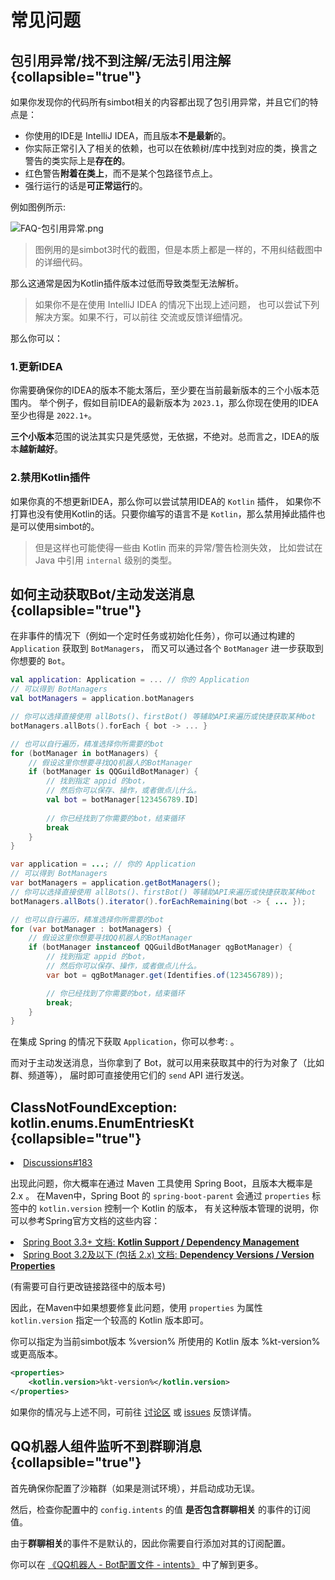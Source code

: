 # 常见问题


## 包引用异常/找不到注解/无法引用注解 {collapsible="true"}

如果你发现你的代码所有simbot相关的内容都出现了包引用异常，并且它们的特点是：
- 你使用的IDE是 IntelliJ IDEA，而且版本**不是最新**的。
- 你实际正常引入了相关的依赖，也可以在依赖树/库中找到对应的类，换言之警告的类实际上是**存在的**。
- 红色警告**附着在类上**，而不是某个包路径节点上。
- 强行运行的话是**可正常运行**的。

例如图例所示:

![FAQ-包引用异常.png](FAQ-包引用异常.png)

> 图例用的是simbot3时代的截图，但是本质上都是一样的，不用纠结截图中的详细代码。

那么这通常是因为Kotlin插件版本过低而导致类型无法解析。

> 如果你不是在使用 IntelliJ IDEA 的情况下出现上述问题，
> 也可以尝试下列解决方案。如果不行，可以前往 [](feedback-and-support.md)
> 交流或反馈详细情况。

那么你可以：

### 1.更新IDEA

你需要确保你的IDEA的版本不能太落后，至少要在当前最新版本的三个小版本范围内。
举个例子，假如目前IDEA的最新版本为 `2023.1`，那么你现在使用的IDEA至少也得是 `2022.1+`。

<tip title="仅是猜测">

**三个小版本**范围的说法其实只是凭感觉，无依据，不绝对。总而言之，IDEA的版本**越新越好**。

</tip>

### 2.禁用Kotlin插件

如果你真的不想更新IDEA，那么你可以尝试禁用IDEA的 `Kotlin` 插件，
如果你不打算也没有使用Kotlin的话。只要你编写的语言不是 `Kotlin`，那么禁用掉此插件也是可以使用simbot的。

> 但是这样也可能使得一些由 Kotlin 而来的异常/警告检测失效，
> 比如尝试在 Java 中引用 `internal` 级别的类型。

## 如何主动获取Bot/主动发送消息 {collapsible="true"}

在非事件的情况下（例如一个定时任务或初始化任务），你可以通过构建的 `Application` 获取到 `BotManagers`，
而又可以通过各个 `BotManager` 进一步获取到你想要的 `Bot`。

<tabs group="code">
<tab title="Kotlin" group-key="Kotlin">

```Kotlin
val application: Application = ... // 你的 Application
// 可以得到 BotManagers
val botManagers = application.botManagers

// 你可以选择直接使用 allBots()、firstBot() 等辅助API来遍历或快捷获取某种bot
botManagers.allBots().forEach { bot -> ... }

// 也可以自行遍历，精准选择你所需要的bot
for (botManager in botManagers) {
    // 假设这里你想要寻找QQ机器人的BotManager
    if (botManager is QQGuildBotManager) {
        // 找到指定 appid 的bot，
        // 然后你可以保存、操作，或者做点儿什么。
        val bot = botManager[123456789.ID]
        
        // 你已经找到了你需要的bot，结束循环
        break
    }
}
```

</tab>
<tab title="Java" group-key="Java">

```Java
var application = ...; // 你的 Application
// 可以得到 BotManagers
var botManagers = application.getBotManagers();
// 你可以选择直接使用 allBots()、firstBot() 等辅助API来遍历或快捷获取某种bot
botManagers.allBots().iterator().forEachRemaining(bot -> { ... });

// 也可以自行遍历，精准选择你所需要的bot
for (var botManager : botManagers) {
    // 假设这里你想要寻找QQ机器人的BotManager
    if (botManager instanceof QQGuildBotManager qgBotManager) {
        // 找到指定 appid 的bot，
        // 然后你可以保存、操作，或者做点儿什么。
        var bot = qgBotManager.get(Identifies.of(123456789));

        // 你已经找到了你需要的bot，结束循环
        break;
    }
}
```

</tab>
</tabs>

在集成 Spring 的情况下获取 `Application`，你可以参考: [](Spring-Boot.md#get-bot) 。

而对于主动发送消息，当你拿到了 Bot，就可以用来获取其中的行为对象了（比如群、频道等），
届时即可直接使用它们的 `send` API 进行发送。

## ClassNotFoundException: kotlin.enums.EnumEntriesKt {collapsible="true"}

<tip title="相关参考">
<list>
<li><a href="https://github.com/orgs/simple-robot/discussions/183">Discussions#183</a></li>
</list>
</tip>

出现此问题，你大概率在通过 Maven 工具使用 Spring Boot，且版本大概率是 2.x 。
在Maven中，Spring Boot 的 
`spring-boot-parent`
会通过 `properties` 标签中的 `kotlin.version` 控制一个 Kotlin 的版本，
有关这种版本管理的说明，你可以参考Spring官方文档的这些内容：

<list>
<li>
<a href="https://docs.spring.io/spring-boot/3.3.3/reference/features/kotlin.html#features.kotlin.dependency-management">
Spring Boot 3.3+ 文档: <b>Kotlin Support / Dependency Management</b>
</a>
</li>
<li>
<a href="https://docs.spring.io/spring-boot/docs/3.2.9/reference/html/dependency-versions.html#appendix.dependency-versions.properties">
Spring Boot 3.2及以下 (包括 2.x) 文档: <b>Dependency Versions / Version Properties</b>
</a>

(有需要可自行更改链接路径中的版本号)
</li>
</list>

因此，在Maven中如果想要修复此问题，使用 `properties` 为属性 `kotlin.version` 指定一个较高的 Kotlin 版本即可。

<note>
你可以指定为当前simbot版本 
<control>%version%</control> 
所使用的 Kotlin 版本
<control>%kt-version%</control> 或更高版本。
</note>

```xml
<properties>
    <kotlin.version>%kt-version%</kotlin.version>
</properties>
```

如果你的情况与上述不同，可前往
[讨论区](https://github.com/orgs/simple-robot/discussions)
或
[issues](https://github.com/simple-robot/simpler-robot/issues)
反馈详情。

## QQ机器人组件监听不到群聊消息 {collapsible="true"}

首先确保你配置了沙箱群（如果是测试环境），并启动成功无误。

然后，检查你配置中的 `config.intents` 的值 **是否包含群聊相关** 的事件的订阅值。

由于**群聊相关**的事件不是默认的，因此你需要自行添加对其的订阅配置。

你可以在 [《QQ机器人 - Bot配置文件 - intents》](component-qq-guild-bot-config.md#config.intents)
中了解到更多。



